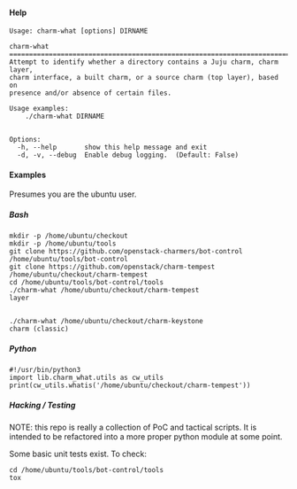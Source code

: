 #### Help
```
Usage: charm-what [options] DIRNAME

charm-what
==============================================================================
Attempt to identify whether a directory contains a Juju charm, charm layer,
charm interface, a built charm, or a source charm (top layer), based on
presence and/or absence of certain files.

Usage examples:
    ./charm-what DIRNAME


Options:
  -h, --help       show this help message and exit
  -d, -v, --debug  Enable debug logging.  (Default: False)
```

#### Examples

Presumes you are the ubuntu user.

##### Bash
```
mkdir -p /home/ubuntu/checkout
mkdir -p /home/ubuntu/tools
git clone https://github.com/openstack-charmers/bot-control /home/ubuntu/tools/bot-control
git clone https://github.com/openstack/charm-tempest /home/ubuntu/checkout/charm-tempest
cd /home/ubuntu/tools/bot-control/tools
./charm-what /home/ubuntu/checkout/charm-tempest
layer


./charm-what /home/ubuntu/checkout/charm-keystone
charm (classic)
```

##### Python
```
#!/usr/bin/python3     
import lib.charm_what.utils as cw_utils
print(cw_utils.whatis('/home/ubuntu/checkout/charm-tempest'))
```

##### Hacking / Testing

NOTE: this repo is really a collection of PoC and tactical scripts.  It is
intended to be refactored into a more proper python module at some point.

Some basic unit tests exist.  To check:

```
cd /home/ubuntu/tools/bot-control/tools
tox
```
